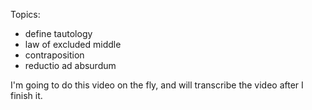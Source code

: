 Topics:
- define tautology
- law of excluded middle
- contraposition
- reductio ad absurdum

I'm going to do this video on the fly, and will transcribe the video after I finish it.
